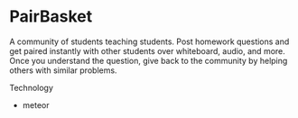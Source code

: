 PairBasket
==========

A community of students teaching students. Post homework questions and get paired instantly with other students over whiteboard, audio, and more. Once you understand the question, give back to the community by helping others with similar problems.

Technology
- meteor